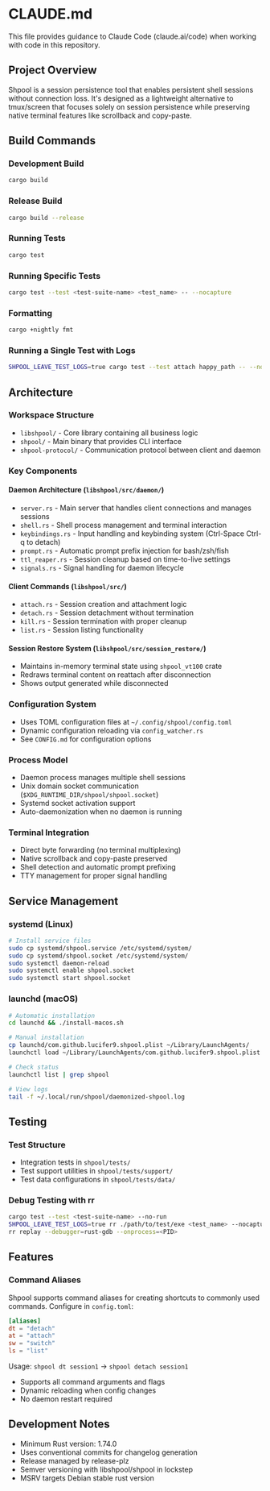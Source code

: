 # CLAUDE.md

This file provides guidance to Claude Code (claude.ai/code) when working with code in this repository.

## Project Overview

Shpool is a session persistence tool that enables persistent shell sessions without connection loss. It's designed as a lightweight alternative to tmux/screen that focuses solely on session persistence while preserving native terminal features like scrollback and copy-paste.

## Build Commands

### Development Build
```bash
cargo build
```

### Release Build
```bash
cargo build --release
```

### Running Tests
```bash
cargo test
```

### Running Specific Tests
```bash
cargo test --test <test-suite-name> <test_name> -- --nocapture
```

### Formatting
```bash
cargo +nightly fmt
```

### Running a Single Test with Logs
```bash
SHPOOL_LEAVE_TEST_LOGS=true cargo test --test attach happy_path -- --nocapture
```

## Architecture

### Workspace Structure
- `libshpool/` - Core library containing all business logic
- `shpool/` - Main binary that provides CLI interface
- `shpool-protocol/` - Communication protocol between client and daemon

### Key Components

#### Daemon Architecture (`libshpool/src/daemon/`)
- `server.rs` - Main server that handles client connections and manages sessions
- `shell.rs` - Shell process management and terminal interaction
- `keybindings.rs` - Input handling and keybinding system (Ctrl-Space Ctrl-q to detach)
- `prompt.rs` - Automatic prompt prefix injection for bash/zsh/fish
- `ttl_reaper.rs` - Session cleanup based on time-to-live settings
- `signals.rs` - Signal handling for daemon lifecycle

#### Client Commands (`libshpool/src/`)
- `attach.rs` - Session creation and attachment logic
- `detach.rs` - Session detachment without termination
- `kill.rs` - Session termination with proper cleanup
- `list.rs` - Session listing functionality

#### Session Restore System (`libshpool/src/session_restore/`)
- Maintains in-memory terminal state using `shpool_vt100` crate
- Redraws terminal content on reattach after disconnection
- Shows output generated while disconnected

### Configuration System
- Uses TOML configuration files at `~/.config/shpool/config.toml`
- Dynamic configuration reloading via `config_watcher.rs`
- See `CONFIG.md` for configuration options

### Process Model
- Daemon process manages multiple shell sessions
- Unix domain socket communication (`$XDG_RUNTIME_DIR/shpool/shpool.socket`)
- Systemd socket activation support
- Auto-daemonization when no daemon is running

### Terminal Integration
- Direct byte forwarding (no terminal multiplexing)
- Native scrollback and copy-paste preserved
- Shell detection and automatic prompt prefixing
- TTY management for proper signal handling

## Service Management

### systemd (Linux)
```bash
# Install service files
sudo cp systemd/shpool.service /etc/systemd/system/
sudo cp systemd/shpool.socket /etc/systemd/system/
sudo systemctl daemon-reload
sudo systemctl enable shpool.socket
sudo systemctl start shpool.socket
```

### launchd (macOS)
```bash
# Automatic installation
cd launchd && ./install-macos.sh

# Manual installation
cp launchd/com.github.lucifer9.shpool.plist ~/Library/LaunchAgents/
launchctl load ~/Library/LaunchAgents/com.github.lucifer9.shpool.plist

# Check status
launchctl list | grep shpool

# View logs
tail -f ~/.local/run/shpool/daemonized-shpool.log
```

## Testing

### Test Structure
- Integration tests in `shpool/tests/`
- Test support utilities in `shpool/tests/support/`
- Test data configurations in `shpool/tests/data/`

### Debug Testing with rr
```bash
cargo test --test <test-suite-name> --no-run
SHPOOL_LEAVE_TEST_LOGS=true rr ./path/to/test/exe <test_name> --nocapture
rr replay --debugger=rust-gdb --onprocess=<PID>
```

## Features

### Command Aliases
Shpool supports command aliases for creating shortcuts to commonly used commands. Configure in `config.toml`:

```toml
[aliases]
dt = "detach"
at = "attach"  
sw = "switch"
ls = "list"
```

Usage: `shpool dt session1` → `shpool detach session1`

- Supports all command arguments and flags
- Dynamic reloading when config changes
- No daemon restart required

## Development Notes

- Minimum Rust version: 1.74.0
- Uses conventional commits for changelog generation
- Release managed by release-plz
- Semver versioning with libshpool/shpool in lockstep
- MSRV targets Debian stable rust version